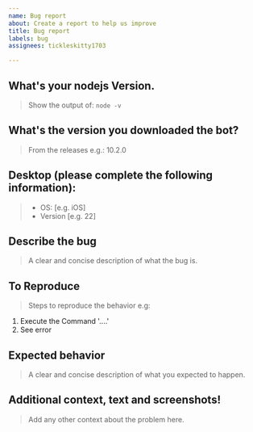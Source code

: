 ```yaml
---
name: Bug report
about: Create a report to help us improve
title: Bug report
labels: bug
assignees: tickleskitty1703

---
```


## **What's your nodejs Version.**
> Show the output of: `node -v`

## **What's the version you downloaded the bot?**
> From the releases e.g.: 10.2.0

## **Desktop (please complete the following information):**
> - OS: [e.g. iOS]
> - Version [e.g. 22]

## **Describe the bug**
> A clear and concise description of what the bug is.

## **To Reproduce**
> Steps to reproduce the behavior e.g:
1. Execute the Command '....'
2. See error

## **Expected behavior**
> A clear and concise description of what you expected to happen.

## **Additional context, text and screenshots!**
> Add any other context about the problem here.
